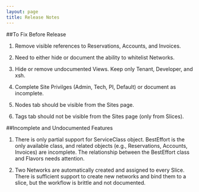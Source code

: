 ```yaml
---
layout: page
title: Release Notes
---
```


##To Fix Before Release

1. Remove visible references to Reservations, Accounts, and
   Invoices.

2. Need to either hide or document the ability to whitelist Networks.

3. Hide or remove undocumented Views. Keep only Tenant, Developer,
   and xsh.

4. Complete Site Privilges (Admin, Tech, PI, Default) or document as
   incomplete.

5. Nodes tab should be visible from the Sites page.

6. Tags tab should not be visible from the Sites page (only from Slices).

##Incomplete and Undocumented Features

1. There is only partial support for ServiceClass object.
   BestEffort is the only available class, and related objects
   (e.g., Reservations, Accounts, Invoices) are incomplete. 
   The relationship between the BestEffort class and Flavors
   needs attention.

2. Two Networks are automatically created and assigned to every
   Slice. There is sufficient support to create new networks and bind
   them to a slice, but the workflow is brittle and not documented.